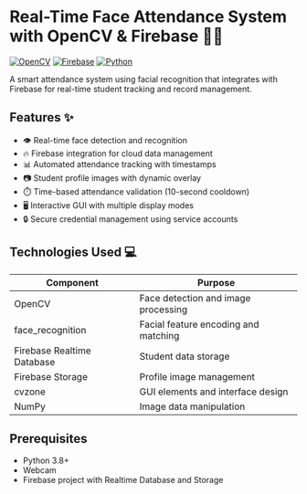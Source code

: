# Real-Time Face Attendance System with OpenCV & Firebase 👤✅

[![OpenCV](https://img.shields.io/badge/OpenCV-4.8.0-green)](https://opencv.org)
[![Firebase](https://img.shields.io/badge/Firebase-9.23.0-orange)](https://firebase.google.com)
[![Python](https://img.shields.io/badge/Python-3.8%2B-blue)](https://python.org)

A smart attendance system using facial recognition that integrates with Firebase for real-time student tracking and record management.

## Features ✨
- 👁️ Real-time face detection and recognition
- 🔥 Firebase integration for cloud data management
- 📊 Automated attendance tracking with timestamps
- 📷 Student profile images with dynamic overlay
- ⏱️ Time-based attendance validation (10-second cooldown)
- 🖥️ Interactive GUI with multiple display modes
- 🔒 Secure credential management using service accounts

## Technologies Used 💻
| Component | Purpose |
|-----------|---------|
| OpenCV | Face detection and image processing |
| face_recognition | Facial feature encoding and matching |
| Firebase Realtime Database | Student data storage |
| Firebase Storage | Profile image management |
| cvzone | GUI elements and interface design |
| NumPy | Image data manipulation |

## Prerequisites
- Python 3.8+
- Webcam
- Firebase project with Realtime Database and Storage

